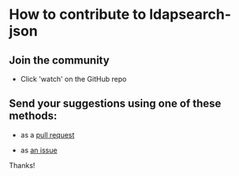 # How to contribute to ldapsearch-json

## Join the community

- Click 'watch' on the GitHub repo

## Send your suggestions using one of these methods:

- as a [pull request](https://github.com/yaleman/ldapsearch-json/pulls)

- as [an issue](https://github.com/yaleman/ldapsearch-json/issues/new)

Thanks!